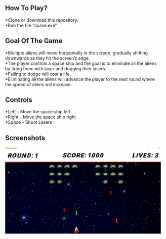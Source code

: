 ## How To Play?
*Clone or download this repository.  
*Run the file "space.exe"

## Goal Of The Game
*Multiple aliens will move horizontally in the screen, gradually shifting downwards as they hit the screen’s edge.  
*The player controls a space ship and the goal is to eliminate all the aliens by firing them with laser and dogging their lasers.  
*Failing to dodge will cost a life.  
*Eliminating all the aliens will advance the player to the next round where the speed of aliens will increase.  

## Controls
*Left - Move the space ship left  
*Right - Move the space ship right  
*Space - Shoot Lasers  

## Screenshots
![game](https://raw.githubusercontent.com/99ashu/Space_Invader/main/screenshots/Screenshot%202023-05-29%20211241.png)
